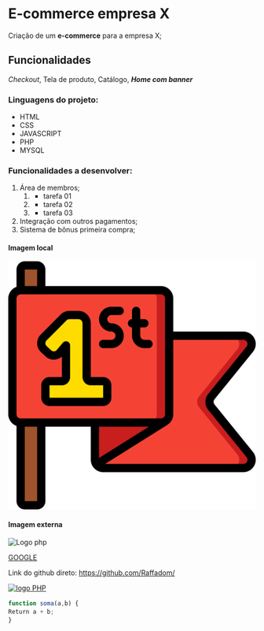 # E-commerce empresa X 

Criação de um __e-commerce__ para a empresa X;

## Funcionalidades

*Checkout*, Tela de produto, Catálogo, _**Home com banner**_

### Linguagens do projeto: 
* HTML 
* CSS
* JAVASCRIPT
* PHP
* MYSQL
### Funcionalidades a desenvolver:
1. Área de membros;
    1. - tarefa 01
    2. - tarefa 02
    3. - tarefa 03
3. Integração com outros pagamentos;
4. Sistema de bônus primeira compra;

#### Imagem local
![Logo](css/img/flag.png)

#### Imagem externa
![Logo php](https://commons.wikimedia.org/wiki/File:PHP_Logo,_text_only.svg)

[GOOGLE](https://www.google.com/)

Link do github direto: https://github.com/Raffadom/

[![logo PHP]( https://www.shutterstock.com/pt/image-photo/hypertext-preprocessor-php-programming-interpreted-language-2357105915)](https://github.com/Raffadom/)

 ```javascript
function soma(a,b) {
Return a + b;
}
```
